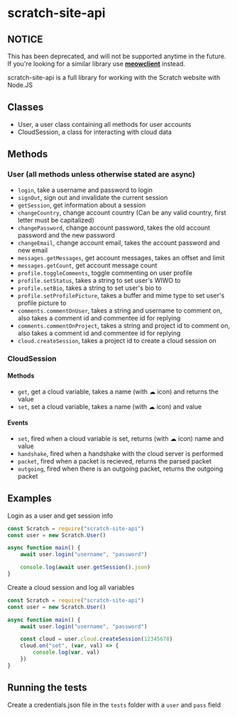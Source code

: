 # scratch-site-api

## NOTICE

This has been deprecated, and will not be supported anytime in the future. If you're looking for a similar library use [**meowclient**](https://github.com/webdev03/meowclient) instead.

scratch-site-api is a full library for working with the Scratch website with Node.JS

## Classes

- User, a user class containing all methods for user accounts
- CloudSession, a class for interacting with cloud data

## Methods

### User (all methods unless otherwise stated are async)
- `login`, take a username and password to login
- `signOut`, sign out and invalidate the current session
- `getSession`, get information about a session
- `changeCountry`, change account country (Can be any valid country, first letter must be capitalized)
- `changePassword`, change account password, takes the old account password and the new password
- `changeEmail`, change account email, takes the account password and new email
- `messages.getMessages`, get account messages, takes an offset and limit
- `messages.getCount`, get account message count
- `profile.toggleComments`, toggle commenting on user profile
- `profile.setStatus`, takes a string to set user's WIWO to
- `profile.setBio`, takes a string to set user's bio to
- `profile.setProfilePicture`, takes a buffer and mime type to set user's profile picture to
- `comments.commentOnUser`, takes a string and username to comment on, also takes a comment id and commentee id for replying
- `comments.commentOnProject`, takes a string and project id to comment on, also takes a comment id and commentee id for replying
- `cloud.createSession`, takes a project id to create a cloud session on

### CloudSession

#### Methods
- `get`, get a cloud variable, takes a name (with ☁ icon) and returns the value
- `set`, set a cloud variable, takes a name (with ☁ icon) and value

#### Events
- `set`, fired when a cloud variable is set, returns (with ☁ icon) name and value
- `handshake`, fired when a handshake with the cloud server is performed
- `packet`, fired when a packet is recieved, returns the parsed packet
- `outgoing`, fired when there is an outgoing packet, returns the outgoing packet

## Examples

Login as a user and get session info

```javascript
const Scratch = require("scratch-site-api")
const user = new Scratch.User()

async function main() {
    await user.login("username", "password")

    console.log(await user.getSession().json)
}
```

Create a cloud session and log all variables

```javascript
const Scratch = require("scratch-site-api")
const user = new Scratch.User()

async function main() {
    await user.login("username", "password")

    const cloud = user.cloud.createSession(12345678)
    cloud.on("set", (var, val) => {
        console.log(var, val)
    })
}
```

## Running the tests

Create a credentials.json file in the `tests` folder with a `user` and `pass` field
